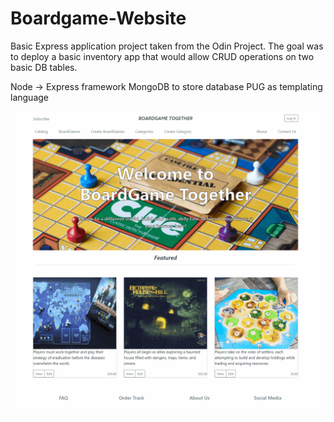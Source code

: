 # Boardgame-Website

Basic Express application project taken from the Odin Project.
The goal was to deploy a basic inventory app that would allow CRUD operations on two basic DB tables.

Node -> Express framework
MongoDB to store database
PUG as templating language

![](demo.gif)
